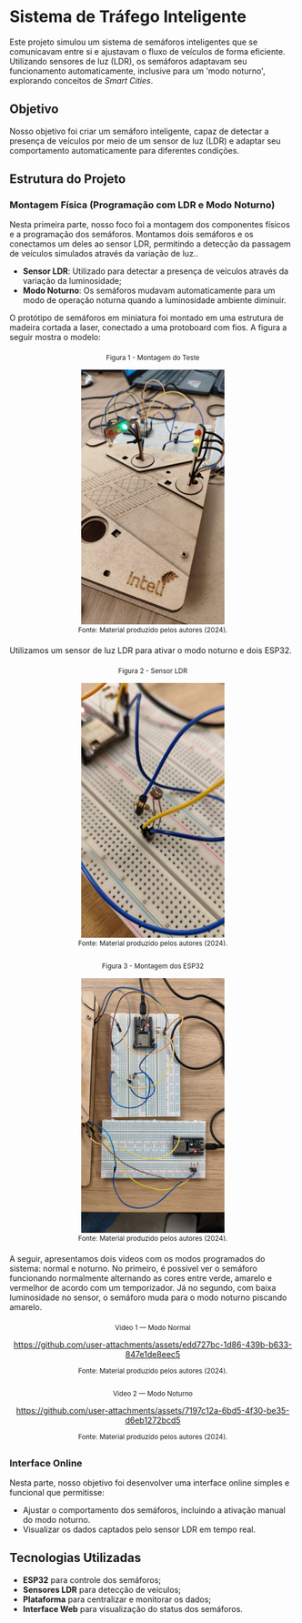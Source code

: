 # Sistema de Tráfego Inteligente

Este projeto simulou um sistema de semáforos inteligentes que se comunicavam entre si e ajustavam o fluxo de veículos de forma eficiente. Utilizando sensores de luz (LDR), os semáforos adaptavam seu funcionamento automaticamente, inclusive para um 'modo noturno', explorando conceitos de *Smart Cities*.

## Objetivo

Nosso objetivo foi criar um semáforo inteligente, capaz de detectar a presença de veículos por meio de um sensor de luz (LDR) e adaptar seu comportamento automaticamente para diferentes condições.

## Estrutura do Projeto

### Montagem Física (Programação com LDR e Modo Noturno)

Nesta primeira parte, nosso foco foi a montagem dos componentes físicos e a programação dos semáforos. Montamos dois semáforos e os conectamos um deles ao sensor LDR, permitindo a detecção da passagem de veículos simulados através da variação de luz..

- **Sensor LDR**: Utilizado para detectar a presença de veículos através da variação da luminosidade;
- **Modo Noturno**: Os semáforos mudavam automaticamente para um modo de operação noturna quando a luminosidade ambiente diminuir.

O protótipo de semáforos em miniatura foi montado em uma estrutura de madeira cortada a laser, conectado a uma protoboard com fios. A figura a seguir mostra o modelo:

<div align="center"> <sub> Figura 1 - Montagem do Teste</sub>

<img src="assets\semaforo_1.jpeg" style="width: 50%;"><br>
<sup> Fonte: Material produzido pelos autores (2024).</sup> </div>

Utilizamos um sensor de luz LDR para ativar o modo noturno e dois ESP32.

<div align="center"> <sub> Figura 2 - Sensor LDR</sub>

<img src="assets\sensor_ldr.jpeg" style="width: 50%;"><br>
<sup> Fonte: Material produzido pelos autores (2024).</sup> </div>

<div align="center"> <sub> Figura 3 - Montagem dos ESP32</sub>

<img src="assets\montagem_esp32.jpeg" style="width: 50%;"><br>
<sup> Fonte: Material produzido pelos autores (2024).</sup> </div>

A seguir, apresentamos dois vídeos com os modos programados do sistema: normal e noturno. No primeiro, é possível ver o semáforo funcionando normalmente alternando as cores entre verde, amarelo e vermelhor de acordo com um temporizador. Já no segundo, com baixa luminosidade no sensor, o semáforo muda para o modo noturno piscando amarelo.

<div align="center"> <sub> Video 1 —  Modo Normal</sub>

https://github.com/user-attachments/assets/edd727bc-1d86-439b-b633-847e1de8eec5

<sup> Fonte: Material produzido pelos autores (2024).</sup> </div>

<div align="center"> <sub> Video 2 — Modo Noturno</sub>

https://github.com/user-attachments/assets/7197c12a-6bd5-4f30-be35-d6eb1272bcd5

<sup> Fonte: Material produzido pelos autores (2024).</sup> </div>

### Interface Online

Nesta parte, nosso objetivo foi desenvolver uma interface online simples e funcional que permitisse:

- Ajustar o comportamento dos semáforos, incluindo a ativação manual do modo noturno.
- Visualizar os dados captados pelo sensor LDR em tempo real.

## Tecnologias Utilizadas

- **ESP32** para controle dos semáforos;
- **Sensores LDR** para detecção de veículos;
- **Plataforma** para centralizar e monitorar os dados;
- **Interface Web** para visualização do status dos semáforos.

